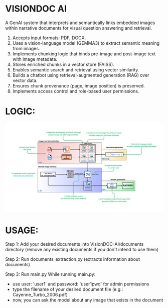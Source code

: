 # VISIONDOC AI
A GenAI system that interprets and semantically links embedded images within narrative documents for visual question answering and retrieval.

1.	Accepts input formats: PDF, DOCX.
2.	Uses a vision-language model (GEMMA3) to extract semantic meaning from images.
3.	Implements chunking logic that binds pre-image and post-image text with image metadata.
4.	Stores enriched chunks in a vector store (FAISS).
5.	Enables semantic search and retrieval using vector similarity.
6.	Builds a chatbot using retrieval-augmented generation (RAG) over vector data.
7.	Ensures chunk provenance (page, image position) is preserved.
8.	Implements access control and role-based user permissions.

# LOGIC:
![Workflow Image](workflow.png)

# USAGE:

Step 1: Add your desired documents into VisionDOC-AI/documents directory (remove any existing documents if you don't intend to use them)

Step 2: Run documents_extraction.py (extracts information about documents)

Step 3: Run main.py
While running main.py:
- use user: 'user1' and password: 'user1pwd' for admin permissions
- type the filename of your desired document file (e.g.: Cayenne_Turbo_2006.pdf)
- now, you can ask the model about any image that exists in the document
